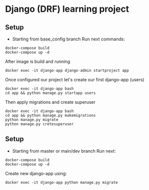 # Django (DRF) learning project 


## Setup 
* Starting  from base_config branch
Run next commands:
```
docker-compose build
docker-compose up -d
```
After image is build and running
```
docker exec -it django-app django-admin startproject app
```
Once configured our project let's create our first django-app (users)
```
docker exec -it django-app bash 
cd app && python manage.py startapp users
```
Then apply migrations and create superuser
```
docker exec -it django-app bash 
cd app && python manage.py makemigrations 
python manage.py migrate
python manage.py cretesuperuser
```
## Setup 
* Starting from master or main/dev branch
Run next:
```
docker-compose build
docker-compose up -d
```
Create new django-app using:
```
docker exec -it django-app python manage.py migrate
```
